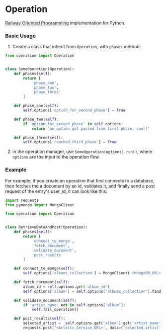 # Operation

[Railway Oriented Programming](https://fsharpforfunandprofit.com/rop/) implementation for Python.

### Basic Usage

1. Create a class that inherit from `Operation`, with `phases` method:
```python
from operation import Operation


class SomeOperation(Operation):
    def phases(self):
        return [
            'phase_one',
            'phase_two',
            'phase_three'
        ]

    def phase_one(self):
        self.options['option_for_second_phase'] = True

    def phase_two(self):
        if 'option_for_second_phase' in self.options:
            return 'an option got passed from first phase, cool!'

    def phase_three(self):
        self.options['reached_third_phase'] = True
```
2. in the operation manager, use `SomeOperation(options).run()`, where `options` are the input to the operation flow.

### Example
For example, if you create an operation that first connects to a database, then fetches the a document by an id, validates it, and finally send a post request of the entry's user_id, it can look like this:
```python
import requests
from pymongo import MongoClient

from operation import Operation


class RetrieveDataAndPost(Operation):
    def phases(self):
        return [
            'connect_to_mongo',
            'fetch_document',
            'validate_document',
            'post_results'
        ]

    def connect_to_mongo(self):
        self.options['albums_collection'] = MongoClient('<MongoDB_URL>').albums

    def fetch_document(self):
        album_id = self.options.get('album_id')
        self.options['album'] = self.options['albums_collection'].find_one({ 'id': album_id })

    def validate_document(self):
        if 'artist_name' not in self.options['album']:
            self.fail_operation()

    def post_results(self):
        selected_artist =  self.options.get('album').get('artist_name')
        requests.post('<Artists_Service_URL>', data={'selected_artist': selected_artist})
```
